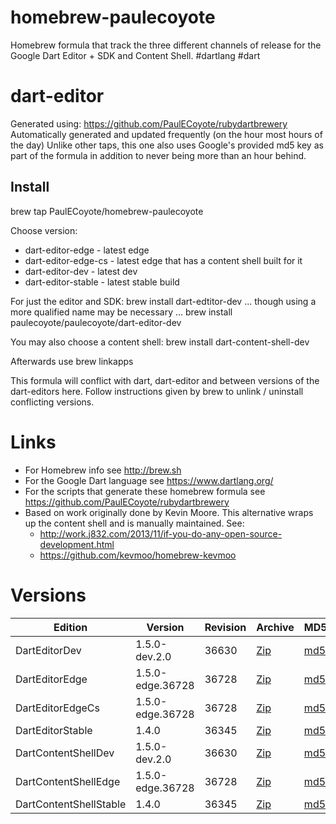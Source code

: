 homebrew-paulecoyote
====================

Homebrew formula that track the three different channels of release for the Google Dart Editor + SDK and Content Shell.  #dartlang #dart

dart-editor
===========

Generated using: https://github.com/PaulECoyote/rubydartbrewery
Automatically generated and updated frequently (on the hour most hours of the day)
Unlike other taps, this one also uses Google's provided md5 key as part of the formula in addition to never being more than an hour behind.

Install
-------
brew tap PaulECoyote/homebrew-paulecoyote

Choose version:
* dart-editor-edge - latest edge
* dart-editor-edge-cs - latest edge that has a content shell built for it
* dart-editor-dev - latest dev
* dart-editor-stable - latest stable build

For just the editor and SDK:
brew install dart-edtitor-dev
... though using a more qualified name may be necessary ...
brew install paulecoyote/paulecoyote/dart-editor-dev

You may also choose a content shell:
brew install dart-content-shell-dev

Afterwards use 
brew linkapps

This formula will conflict with dart, dart-editor and between versions of the dart-editors here.  Follow instructions given by brew to unlink / uninstall conflicting versions.

Links
=====
* For Homebrew info see http://brew.sh
* For the Google Dart language see https://www.dartlang.org/
* For the scripts that generate these homebrew formula see https://github.com/PaulECoyote/rubydartbrewery
* Based on work originally done by Kevin Moore. This alternative wraps up the content shell and is manually maintained.  See: 
    * http://work.j832.com/2013/11/if-you-do-any-open-source-development.html
    * https://github.com/kevmoo/homebrew-kevmoo

Versions
========
| Edition | Version | Revision | Archive | MD5 | Notes |
| ------- | ------- | -------- | ------- | --- | ----- |
| DartEditorDev | 1.5.0-dev.2.0 | 36630 | [Zip](http://storage.googleapis.com/dart-archive/channels/dev/release/36630/editor/darteditor-macos-x64.zip) | [md5](http://storage.googleapis.com/dart-archive/channels/dev/release/36630/editor/darteditor-macos-x64.zip.md5sum) | [Changes](http://storage.googleapis.com/dart-archive/channels/dev/release/latest/changelog.html) |
| DartEditorEdge | 1.5.0-edge.36728 | 36728 | [Zip](http://storage.googleapis.com/dart-archive/channels/be/raw/36728/editor/darteditor-macos-x64.zip) | [md5](http://storage.googleapis.com/dart-archive/channels/be/raw/36728/editor/darteditor-macos-x64.zip.md5sum) | - |
| DartEditorEdgeCs | 1.5.0-edge.36728 | 36728 | [Zip](http://storage.googleapis.com/dart-archive/channels/be/raw/36728/editor/darteditor-macos-x64.zip) | [md5](http://storage.googleapis.com/dart-archive/channels/be/raw/36728/editor/darteditor-macos-x64.zip.md5sum) | - |
| DartEditorStable | 1.4.0 | 36345 | [Zip](http://storage.googleapis.com/dart-archive/channels/stable/release/36345/editor/darteditor-macos-x64.zip) | [md5](http://storage.googleapis.com/dart-archive/channels/stable/release/36345/editor/darteditor-macos-x64.zip.md5sum) | [Changes](http://storage.googleapis.com/dart-archive/channels/stable/release/latest/changelog.html) |
| DartContentShellDev | 1.5.0-dev.2.0 | 36630 | [Zip](http://storage.googleapis.com/dart-archive/channels/dev/release/36630/dartium/content_shell-macos-ia32-release.zip) | [md5](http://storage.googleapis.com/dart-archive/channels/dev/release/36630/dartium/content_shell-macos-ia32-release.zip.md5sum) | - |
| DartContentShellEdge | 1.5.0-edge.36728 | 36728 | [Zip](http://storage.googleapis.com/dart-archive/channels/be/raw/36728/dartium/content_shell-macos-ia32-release.zip) | [md5](http://storage.googleapis.com/dart-archive/channels/be/raw/36728/dartium/content_shell-macos-ia32-release.zip.md5sum) | - |
| DartContentShellStable | 1.4.0 | 36345 | [Zip](http://storage.googleapis.com/dart-archive/channels/stable/release/36345/dartium/content_shell-macos-ia32-release.zip) | [md5](http://storage.googleapis.com/dart-archive/channels/stable/release/36345/dartium/content_shell-macos-ia32-release.zip.md5sum) | - |
